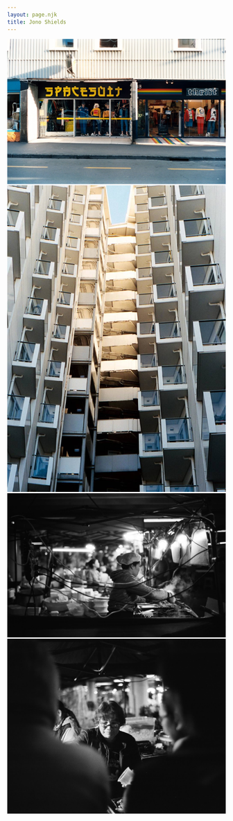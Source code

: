 ```yaml
---
layout: page.njk
title: Jono Shields
---
```



<div class="image">
  <img class="right" src="/assets/images/spacesuit.jpg"/>
  <!--<span class="description side">Wellington 2019</span>-->
</div>


<div class="image">
  <img class="left" src="/assets/images/building.jpg"/>
  <!--<span class="description side">Wellington 2019</span>-->
</div>

<div class="image">
  <img class="right" src="/assets/images/markets.jpg"/>
  <!--<span class="description side">Wellington 2019</span>-->
</div>

<div class="image">
  <img class="left" src="/assets/images/markets2.jpg"/>
  <!--<span class="description side">Wellington 2019</span>-->
</div>